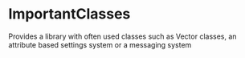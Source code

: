 # ImportantClasses
Provides a library with often used classes such as Vector classes, an attribute based settings system or a messaging system
